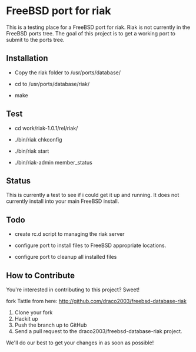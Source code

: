 FreeBSD port for riak
=======

This is a testing place for a FreeBSD port for riak. 
Riak is not currently in the FreeBSD ports tree.
The goal of this project is to get a working port to submit to the ports tree.


Installation
---------
* Copy the riak folder to /usr/ports/database/ 

* cd to /usr/ports/database/riak/

* make 


Test
--------

* cd work/riak-1.0.1/rel/riak/

* ./bin/riak chkconfig

* ./bin/riak start

* ./bin/riak-admin member_status

Status
--------

This is currently a test to see if i could get it up and running.
It does not currently install into your main FreeBSD install.

Todo
--------

* create rc.d script to managing the riak server

* configure port to install files to FreeBSD appropriate locations.

* configure port to cleanup all installed files

How to Contribute
---------------------

You're interested in contributing to this project? Sweet!

fork Tattle from here: http://github.com/draco2003/freebsd-database-riak

1. Clone your fork
2. Hackit up
3. Push the branch up to GitHub
4. Send a pull request to the draco2003/freebsd-database-riak project.

We'll do our best to get your changes in as soon as possible!
